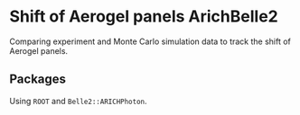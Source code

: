 # Shift of Aerogel panels ArichBelle2
 Comparing experiment and Monte Carlo simulation data to track the shift of Aerogel panels.
## Packages
Using `ROOT` and `Belle2::ARICHPhoton`.